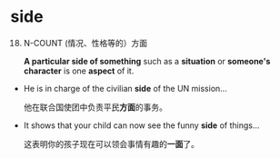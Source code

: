 # side

18. N-COUNT (情况、性格等的）方面

    **A particular side of something** such as a **situation** or **someone's character** is one **aspect** of it.

- He is in charge of the civilian **side** of the UN mission...

  他在联合国使团中负责平民**方面**的事务。

- It shows that your child can now see the funny **side** of things...

  这表明你的孩子现在可以领会事情有趣的**一面**了。